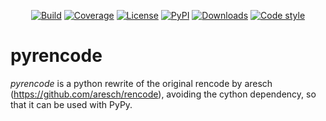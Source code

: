 <p align="center">
<a href="https://travis-ci.org/spapanik/pyrencode"><img alt="Build" src="https://travis-ci.org/spapanik/pyrencode.svg?branch=master"></a>
<a href="https://coveralls.io/github/spapanik/pyrencode"><img alt="Coverage" src="https://coveralls.io/repos/github/spapanik/pyrencode/badge.svg?branch=master"></a>
<a href="https://github.com/spapanik/pyrencode/blob/master/LICENSE.txt"><img alt="License" src="https://img.shields.io/github/license/spapanik/pyrencode"></a>
<a href="https://pypi.org/project/pyrencode"><img alt="PyPI" src="https://img.shields.io/pypi/v/pyrencode"></a>
<a href="https://pepy.tech/project/pyrencode"><img alt="Downloads" src="https://pepy.tech/badge/pyrencode"></a>
<a href="https://github.com/psf/black"><img alt="Code style" src="https://img.shields.io/badge/code%20style-black-000000.svg"></a>
</p>

# pyrencode

_pyrencode_ is a python rewrite of the original rencode by aresch (https://github.com/aresch/rencode), avoiding  the cython dependency, so that it can be used with PyPy.
